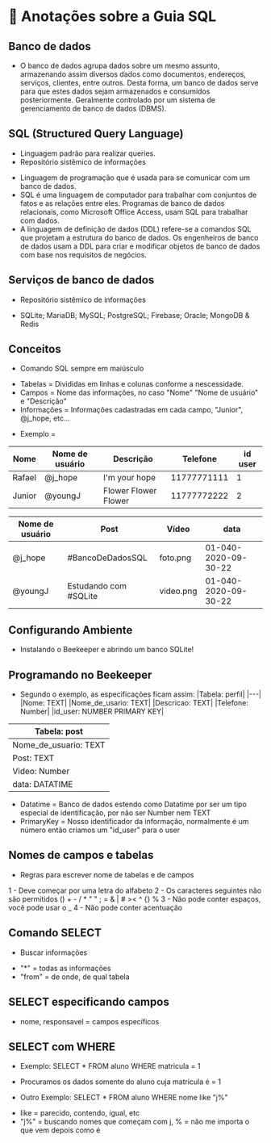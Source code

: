# 🍄 Anotações sobre a Guia SQL

## Banco de dados

-   O banco de dados agrupa dados sobre um mesmo assunto, armazenando assim diversos dados como documentos, endereços, serviços, clientes, entre outros. Desta forma, um banco de dados serve para que estes dados sejam armazenados e consumidos posteriormente. Geralmente controlado por um sistema de gerenciamento de banco de dados (DBMS).

## SQL (Structured Query Language)

-   Linguagem padrão para realizar queries.
-   Repositório sistêmico de informações

*   Linguagem de programação que é usada para se comunicar com um banco de dados.
*   SQL é uma linguagem de computador para trabalhar com conjuntos de fatos e as relações entre eles. Programas de banco de dados relacionais, como Microsoft Office Access, usam SQL para trabalhar com dados.
*   A linguagem de definição de dados (DDL) refere-se a comandos SQL que projetam a estrutura do banco de dados. Os engenheiros de banco de dados usam a DDL para criar e modificar objetos de banco de dados com base nos requisitos de negócios.

## Serviços de banco de dados

-   Repositório sistêmico de informações

*   SQLite; MariaDB; MySQL; PostgreSQL; Firebase; Oracle; MongoDB & Redis

## Conceitos

-   Comando SQL sempre em maiúsculo

*   Tabelas = Divididas em linhas e colunas conforme a nescessidade.
*   Campos = Nome das informações, no caso "Nome" "Nome de usuário" e "Descrição"
*   Informações = Informações cadastradas em cada campo, "Junior", @j_hope, etc...

-   Exemplo =

| Nome   | Nome de usuário | Descrição            | Telefone    | id user |
| ------ | --------------- | -------------------- | ----------- | ------- |
| Rafael | @j_hope         | I'm your hope        | 11777771111 | 1       |
| Junior | @youngJ         | Flower Flower Flower | 11777772222 | 2       |

| Nome de usuário | Post                  | Vídeo     | data                 |
| --------------- | --------------------- | --------- | -------------------- |
| @j_hope         | #BancoDeDadosSQL      | foto.png  | 01-040-2020-09-30-22 |
| @youngJ         | Estudando com #SQLite | video.png | 01-040-2020-09-30-22 |

## Configurando Ambiente

-   Instalando o Beekeeper e abrindo um banco SQLite!

## Programando no Beekeeper

-   Segundo o exemplo, as especificações ficam assim:
    |Tabela: perfil|
    |---|
    |Nome: TEXT|
    |Nome_de_usario: TEXT|
    |Descricao: TEXT|
    |Telefone: Number|
    |id_user: NUMBER PRIMARY KEY|

| Tabela: post          |
| --------------------- |
| Nome_de_usuario: TEXT |
| Post: TEXT            |
| Video: Number         |
| data: DATATIME        |

-   Datatime = Banco de dados estendo como Datatime por ser um tipo especial de identificação, por não ser Number nem TEXT
-   PrimaryKey = Nosso identificador da informação, normalmente é um número então criamos um "id_user" para o user

## Nomes de campos e tabelas

-   Regras para escrever nome de tabelas e de campos

1 - Deve começar por uma letra do alfabeto
2 - Os caracteres seguintes não são permitidos () + - / * " " ; = & | # >< ^ {} %
3 - Não pode conter espaços, você pode usar o _
4 - Não pode conter acentuação

## Comando SELECT

-   Buscar informações

*   "\*" = todas as informações
*   "from" = de onde, de qual tabela

## SELECT especificando campos

-   nome, responsavel = campos específicos

## SELECT com WHERE

-   Exemplo: SELECT * FROM aluno WHERE matricula = 1

*   Procuramos os dados somente do aluno cuja matricula é = 1

-   Outro Exemplo: SELECT * FROM aluno WHERE nome like "j%"

*   like = parecido, contendo, igual, etc
*   "j%" = buscando nomes que começam com j, % = não me importa o que vem depois como é
